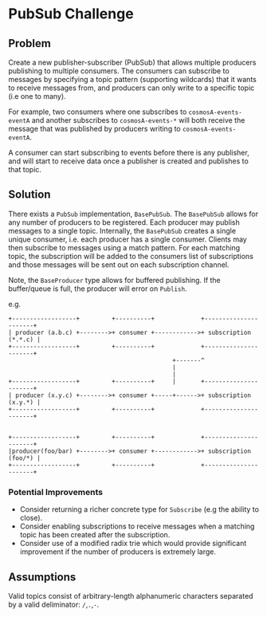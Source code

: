 # PubSub Challenge

## Problem

Create a new publisher-subscriber (PubSub) that allows multiple producers
publishing to multiple consumers. The consumers can subscribe to messages by
specifying a topic pattern (supporting wildcards) that it wants to receive
messages from, and producers can only write to a specific topic (i.e one to many).

For example, two consumers where one subscribes to `cosmosA-events-eventA` and
another subscribes to `cosmosA-events-*` will both receive the message that was
published by producers writing to `cosmosA-events-eventA`.

A consumer can start subscribing to events before there is any publisher, and
will start to receive data once a publisher is created and publishes to that
topic.

## Solution

There exists a `PubSub` implementation, `BasePubSub`. The `BasePubSub` allows for
any number of producers to be registered. Each producer may publish messages to
a single topic. Internally, the `BasePubSub` creates a single unique consumer, i.e.
each producer has a single consumer. Clients may then subscribe to messages using
a match pattern. For each matching topic, the subscription will be added to the
consumers list of subscriptions and those messages will be sent out on each
subscription channel.

Note, the `BaseProducer` type allows for buffered publishing. If the buffer/queue is
full, the producer will error on `Publish`.

e.g.

```ascii
+------------------+         +----------+             +----------------------+
| producer (a.b.c) +-------->+ consumer +------------>+ subscription (*.*.c) |
+------------------+         +----------+             +----------------------+
                                              +-------^
                                              |
                                              |
+------------------+         +----------+     |       +----------------------+
| producer (x.y.c) +-------->+ consumer +-----+------>+ subscription (x.y.*) |
+------------------+         +----------+             +----------------------+


+------------------+         +----------+             +----------------------+
|producer(foo/bar) +-------->+ consumer +------------>+ subscription (foo/*) |
+------------------+         +----------+             +----------------------+

```

### Potential Improvements

* Consider returning a richer concrete type for `Subscribe` (e.g the ability to close).
* Consider enabling subscriptions to receive messages when a matching topic has
  been created after the subscription.
* Consider use of a modified radix trie which would provide significant improvement
  if the number of producers is extremely large.

## Assumptions

Valid topics consist of arbitrary-length alphanumeric characters separated by a
valid deliminator: `/`,`.`,`-`.

